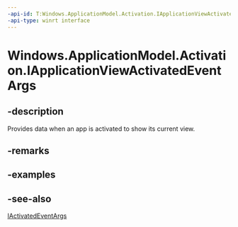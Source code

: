 ```yaml
---
-api-id: T:Windows.ApplicationModel.Activation.IApplicationViewActivatedEventArgs
-api-type: winrt interface
---
```


<!-- Interface syntax.
public interface IApplicationViewActivatedEventArgs : Windows.ApplicationModel.Activation.IActivatedEventArgs
-->

# Windows.ApplicationModel.Activation.IApplicationViewActivatedEventArgs

## -description
Provides data when an app is activated to show its current view.

## -remarks

## -examples

## -see-also
[IActivatedEventArgs](iactivatedeventargs.md)